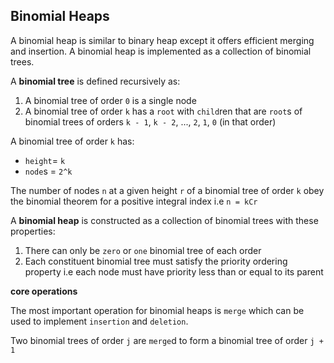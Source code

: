 ## Binomial Heaps

A binomial heap is similar to binary heap except it offers efficient 
merging and insertion. A binomial heap is implemented as a collection of 
binomial trees.

A **binomial tree** is defined recursively as:
1. A binomial tree of order `0` is a single node
2. A binomial tree of order `k` has a `root` with `child`ren that are `root`s 
of binomial trees of orders `k - 1`, `k - 2`, ..., `2`, `1`, `0` (in that order)

A binomial tree of order `k` has:
- `height`= `k`
- `node`s = `2^k`

The number of nodes `n` at a given height `r` of a binomial tree of order `k` obey the binomial theorem for a positive integral index i.e `n = kCr`

A **binomial heap** is constructed as a collection of binomial trees with these 
properties:
1. There can only be `zero` or `one` binomial tree of each order
2. Each constituent binomial tree must satisfy the priority ordering 
property i.e each node must have priority less than or equal to its parent 

**core operations**

The most important operation for binomial heaps is `merge` which can be used to 
implement `insertion` and `deletion`.

Two binomial trees of order `j` are `merge`d to form a binomial tree of order `j + 1`